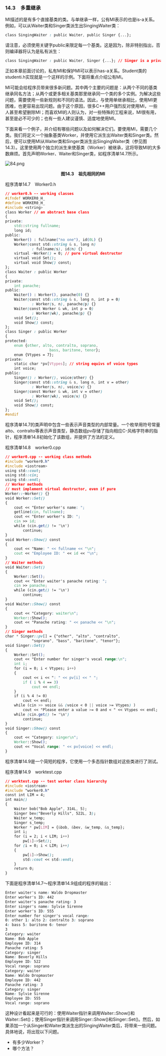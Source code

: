 ### 14.3　多重继承

MI描述的是有多个直接基类的类。与单继承一样，公有MI表示的也是is-a关系。例如，可以从Waiter类和Singer类派生出SingingWaiter类：

```css
class SingingWaiter : public Waiter, public Singer {...};
```

请注意，必须使用关键字public来限定每一个基类。这是因为，除非特别指出，否则编译器将认为是私有派生：

```css
class SingingWaiter : public Waiter, Singer {...}; // Singer is a private base
```

正如本章前面讨论的，私有MI和保护MI可以表示has-a关系。Student类的studenti.h实现就是一个这样的示例。下面将重点介绍公有MI。

MI可能会给程序员带来很多新问题。其中两个主要的问题是：从两个不同的基类继承同名方法；从两个或更多相关基类那里继承同一个类的多个实例。为解决这些问题，需要使用一些新规则和不同的语法。因此，与使用单继承相比，使用MI更困难，也更容易出现问题。由于这个原因，很多C++用户强烈反对使用MI，一些人甚至希望删除MI；而喜欢MI的人则认为，对一些特殊的工程来说，MI很有用，甚至是必不可少的；也有一些人建议谨慎、适度地使用MI。

下面来看一个例子，并介绍有哪些问题以及如何解决它们。要使用MI，需要几个类。我们将定义一个抽象基类Worker，并使用它派生出Waiter类和Singer类。然后，便可以使用MI从Waiter类和Singer类派生出SingingWaiter类（参见图 14.3）。这里使用两个独立的派生来使基类（Worker）被继承，这将导致MI的大多数麻烦。首先声明Worker、Waiter和Singer类，如程序清单14.7所示。

![84.png](../images/84.png)
<center class="my_markdown"><b class="my_markdown">图14.3　祖先相同的MI</b></center>

程序清单14.7　Worker0.h

```css
// worker0.h -- working classes
#ifndef WORKER0_H_
#define WORKER0_H_
#include <string>
class Worker // an abstract base class
{
private:
    std::string fullname;
    long id;
public:
    Worker() : fullname("no one"), id(0L) {}
    Worker(const std::string & s, long n)
            : fullname(s), id(n) {}
    virtual ~Worker() = 0; // pure virtual destructor
    virtual void Set();
    virtual void Show() const;
};
class Waiter : public Worker
{
private:
    int panache;
public:
    Waiter() : Worker(), panache(0) {}
    Waiter(const std::string & s, long n, int p = 0)
            : Worker(s, n), panache(p) {}
    Waiter(const Worker & wk, int p = 0)
            : Worker(wk), panache(p) {}
    void Set();
    void Show() const;
};
class Singer : public Worker
{
protected:
    enum {other, alto, contralto, soprano,
                    bass, baritone, tenor};
    enum {Vtypes = 7};
private:
    static char *pv[Vtypes]; // string equivs of voice types
    int voice;
public:
    Singer() : Worker(), voice(other) {}
    Singer(const std::string & s, long n, int v = other)
            : Worker(s, n), voice(v) {}
    Singer(const Worker & wk, int v = other)
            : Worker(wk), voice(v) {}
    void Set();
    void Show() const;
};
#endif
```

程序清单14.7的类声明中包含一些表示声音类型的内部常量。一个枚举用符号常量alto、contralto等表示声音类型，静态数组pv存储了指向相应C-风格字符串的指针，程序清单14.8初始化了该数组，并提供了方法的定义。

程序清单14.8　worker0.cpp

```css
// worker0.cpp -- working class methods
#include "worker0.h"
#include <iostream>
using std::cout;
using std::cin;
using std::endl;
// Worker methods
// must implement virtual destructor, even if pure
Worker::~Worker() {}
void Worker::Set()
{
    cout << "Enter worker's name: ";
    getline(cin, fullname);
    cout << "Enter worker's ID: ";
    cin >> id;
    while (cin.get() != '\n')
        continue;
}
void Worker::Show() const
{
    cout << "Name: " << fullname << "\n";
    cout << "Employee ID: " << id << "\n";
}
// Waiter methods
void Waiter::Set()
{
    Worker::Set();
    cout << "Enter waiter's panache rating: ";
    cin >> panache;
    while (cin.get() != '\n')
        continue;
}
void Waiter::Show() const
{
    cout << "Category: waiter\n";
    Worker::Show();
    cout << "Panache rating: " << panache << "\n";
}
// Singer methods
char * Singer::pv[] = {"other", "alto", "contralto",
            "soprano", "bass", "baritone", "tenor"};
void Singer::Set()
{
    Worker::Set();
    cout << "Enter number for singer's vocal range:\n";
    int i;
    for (i = 0; i < Vtypes; i++)
    {
        cout << i << ": " << pv[i] << " ";
        if ( i % 4 == 3)
            cout << endl;
    }
    if (i % 4 != 0)
        cout << endl;
    while (cin >> voice && (voice < 0 || voice >= Vtypes) )
        cout << "Please enter a value >= 0 and < " << Vtypes << endl;
    while (cin.get() != '\n')
        continue;
}
void Singer::Show() const
{
    cout << "Category: singer\n";
    Worker::Show();
    cout << "Vocal range: " << pv[voice] << endl;
}
```

程序清单14.9是一个简短的程序，它使用一个多态指针数组对这些类进行了测试。

程序清单14.9　worktest.cpp

```css
// worktest.cpp -- test worker class hierarchy
#include <iostream>
#include "worker0.h"
const int LIM = 4;
int main()
{
    Waiter bob("Bob Apple", 314L, 5);
    Singer bev("Beverly Hills", 522L, 3);
    Waiter w_temp;
    Singer s_temp;
    Worker * pw[LIM] = {&bob, &bev, &w_temp, &s_temp};
    int i;
    for (i = 2; i < LIM; i++)
        pw[i]->Set();
    for (i = 0; i < LIM; i++)
    {
        pw[i]->Show();
        std::cout << std::endl;
    }
    return 0;
}
```

下面是程序清单14.7～程序清单14.9组成的程序的输出：

```css
Enter waiter's name: Waldo Dropmaster
Enter worker's ID: 442
Enter waiter's panache rating: 3
Enter singer's name: Sylvie Sirenne
Enter worker's ID: 555
Enter number for singer's vocal range:
0: other 1: alto 2: contralto 3: soprano
4: bass 5: baritone 6: tenor
3
Category: waiter
Name: Bob Apple
Employee ID: 314
Panache rating: 5
Category: singer
Name: Beverly Hills
Employee ID: 522
Vocal range: soprano
Category: waiter
Name: Waldo Dropmaster
Employee ID: 442
Panache rating: 3
Category: singer
Name: Sylvie Sirenne
Employee ID: 555
Vocal range: soprano
```

这种设计看起来是可行的：使用Waiter指针来调用Waiter::Show()和Waiter::Set()；使用Singer指针来调用Singer::Show()和Singer::Set()。然后，如果添加一个从Singer和Waiter类派生出的SingingWaiter类后，将带来一些问题。具体地说，将出现以下问题。

+ 有多少Worker？
+ 哪个方法？

